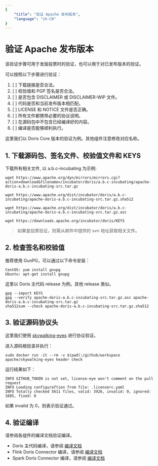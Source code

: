 ```yaml
---
{
    "title": "验证 Apache 发布版本",
    "language": "zh-CN"
}
---
```


<!-- 
Licensed to the Apache Software Foundation (ASF) under one
or more contributor license agreements.  See the NOTICE file
distributed with this work for additional information
regarding copyright ownership.  The ASF licenses this file
to you under the Apache License, Version 2.0 (the
"License"); you may not use this file except in compliance
with the License.  You may obtain a copy of the License at

  http://www.apache.org/licenses/LICENSE-2.0

Unless required by applicable law or agreed to in writing,
software distributed under the License is distributed on an
"AS IS" BASIS, WITHOUT WARRANTIES OR CONDITIONS OF ANY
KIND, either express or implied.  See the License for the
specific language governing permissions and limitations
under the License.
-->

# 验证 Apache 发布版本

该验证步骤可用于发版投票时的验证，也可以用于对已发布版本的验证。

可以按照以下步骤进行验证：

1. [ ] 下载链接是否合法。
2. [ ] 校验值和 PGP 签名是否合法。
3. [ ] 是否包含 DISCLAIMER 或 DISCLAIMER-WIP 文件。
4. [ ] 代码是否和当前发布版本相匹配。
5. [ ] LICENSE 和 NOTICE 文件是否正确。
6. [ ] 所有文件都携带必要的协议说明。
7. [ ] 在源码包中不包含已经编译好的内容。
8. [ ] 编译是否能够顺利执行。

这里我们以 Doris Core 版本的验证为例。其他组件注意修改对应名称。

## 1. 下载源码包、签名文件、校验值文件和 KEYS

下载所有相关文件, 以 a.b.c-incubating 为示例:

``` shell
wget https://www.apache.org/dyn/mirrors/mirrors.cgi?action=download&filename=/incubator/doris/a.b.c-incubating/apache-doris-a.b.c-incubating-src.tar.gz

wget https://www.apache.org/dist/incubator/doris/a.b.c-incubating/apache-doris-a.b.c-incubating-src.tar.gz.sha512

wget https://www.apache.org/dist/incubator/doris/a.b.c-incubating/apache-doris-a.b.c-incubating-src.tar.gz.asc

wget https://downloads.apache.org/incubator/doris/KEYS
```

> 如果是投票验证，则需从邮件中提供的 svn 地址获取相关文件。

## 2. 检查签名和校验值

推荐使用 GunPG，可以通过以下命令安装：

``` shell
CentOS: yum install gnupg
Ubuntu: apt-get install gnupg
```

这里以 Doris 主代码 release 为例。其他 release 类似。

``` shell
gpg --import KEYS
gpg --verify apache-doris-a.b.c-incubating-src.tar.gz.asc apache-doris-a.b.c-incubating-src.tar.gz
sha512sum --check apache-doris-a.b.c-incubating-src.tar.gz.sha512
```

## 3. 验证源码协议头

这里我们使用 [skywalking-eyes](https://github.com/apache/skywalking-eyes) 进行协议验证。

进入源码根目录并执行：

```
sudo docker run -it --rm -v $(pwd):/github/workspace apache/skywalking-eyes header check
```

运行结果如下：

```
INFO GITHUB_TOKEN is not set, license-eye won't comment on the pull request
INFO Loading configuraftion from file: .licenserc.yaml
INFO Totally checked 5611 files, valid: 3926, invalid: 0, ignored: 1685, fixed: 0
```

如果 invalid 为 0，则表示验证通过。

## 4. 验证编译

请参阅各组件的编译文档验证编译。

* Doris 主代码编译，请参阅 [编译文档](../../install/source-install/compilation.md)
* Flink Doris Connector 编译，请参阅 [编译文档](../../ecosystem/flink-doris-connector.md)
* Spark Doris Connector 编译，请参阅 [编译文档](../../ecosystem/spark-doris-connector.md)
